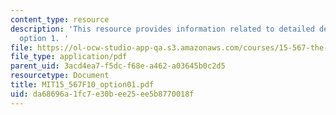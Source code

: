 ```yaml
---
content_type: resource
description: 'This resource provides information related to detailed description for
  option 1. '
file: https://ol-ocw-studio-app-qa.s3.amazonaws.com/courses/15-567-the-economics-of-information-strategy-structure-and-pricing-fall-2010/da68696a1fc7e30bee25ee5b8770018f_MIT15_567F10_option01.pdf
file_type: application/pdf
parent_uid: 3acd4ea7-f5dc-f68e-a462-a03645b0c2d5
resourcetype: Document
title: MIT15_567F10_option01.pdf
uid: da68696a-1fc7-e30b-ee25-ee5b8770018f
---
```

